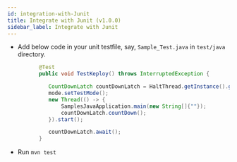 ```yaml
---
id: integration-with-Junit
title: Integrate with Junit (v1.0.0)
sidebar_label: Integrate with Junit
---
```


- Add below code in your unit testfile, say, `Sample_Test.java` in `test/java` directory.

```java
          @Test
          public void TestKeploy() throws InterruptedException {

             CountDownLatch countDownLatch = HaltThread.getInstance().getCountDownLatch();
             mode.setTestMode();
             new Thread(() -> {
                 SamplesJavaApplication.main(new String[]{""});
                 countDownLatch.countDown();
             }).start();

             countDownLatch.await();
          }
```

- Run `mvn test`
